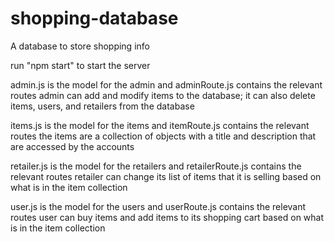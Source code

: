 # shopping-database
A database to store shopping info

run "npm start" to start the server


admin.js is the model for the admin and adminRoute.js contains the relevant routes 
admin can add and modify items to the database; it can also delete items, users, and retailers from the database

items.js is the model for the items and itemRoute.js contains the relevant routes 
the items are a collection of objects with a title and description that are accessed by the accounts

retailer.js is the model for the retailers and retailerRoute.js contains the relevant routes 
retailer can change its list of items that it is selling based on what is in the item collection

user.js is the model for the users and userRoute.js contains the relevant routes 
user can buy items and add items to its shopping cart based on what is in the item collection